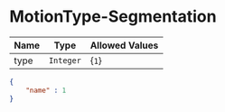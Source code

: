 # MotionType-Segmentation

Name        |Type      | Allowed Values
------------|----------|--------------
type | `Integer` | {`1`} 

```json
{
    "name" : 1
}
```

